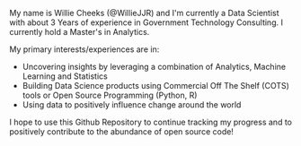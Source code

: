 My name is Willie Cheeks (@WillieJJR) and I'm currently a Data Scientist with about 3 Years of experience in Government Technology Consulting. I currently hold a Master's in Analytics.

My primary interests/experiences are in:
- Uncovering insights by leveraging a combination of Analytics, Machine Learning and Statistics
- Building Data Science products using Commercial Off The Shelf (COTS) tools or Open Source Programming (Python, R) 
- Using data to positively influence change around the world


I hope to use this Github Repository to continue tracking my progress and to positively contribute to the abundance of open source code! 


<!---
WillieJJR/WillieJJR is a ✨ special ✨ repository because its `README.md` (this file) appears on your GitHub profile.
You can click the Preview link to take a look at your changes.
--->
